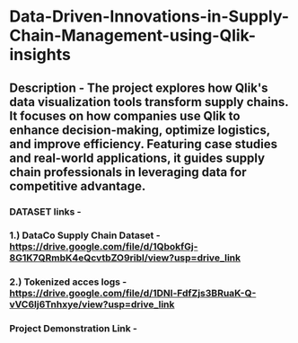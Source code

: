 # Data-Driven-Innovations-in-Supply-Chain-Management-using-Qlik-insights
## Description - The project explores how Qlik's data visualization tools transform supply chains. It focuses on how companies use Qlik to enhance decision-making, optimize logistics, and improve efficiency. Featuring case studies and real-world applications, it guides supply chain professionals in leveraging data for competitive advantage.

### DATASET links - 
### 1.) DataCo Supply Chain Dataset - https://drive.google.com/file/d/1QbokfGj-8G1K7QRmbK4eQcvtbZO9ribl/view?usp=drive_link
### 2.) Tokenized acces logs - https://drive.google.com/file/d/1DNl-FdfZjs3BRuaK-Q-vVC6lj6Tnhxye/view?usp=drive_link

### Project Demonstration Link - 
